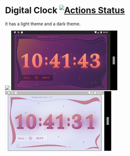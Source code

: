 # Digital Clock [![Actions Status](https://github.com/Hecatoncheir/flutter_clock/workflows/check/badge.svg)](https://github.com/Hecatoncheir/flutter_clock/actions)

It has a light theme and a dark theme.

<img src='digital.gif' width='350'>

<img src='digital_dark.png' width='350'>

<img src='digital_light.png' width='350'>
